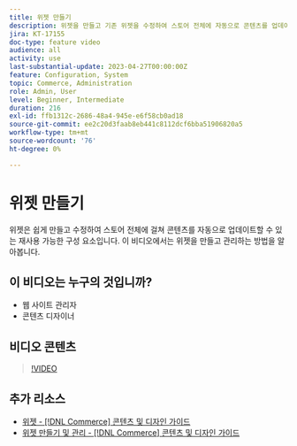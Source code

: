 ```yaml
---
title: 위젯 만들기
description: 위젯을 만들고 기존 위젯을 수정하여 스토어 전체에 자동으로 콘텐츠를 업데이트하는 방법에 대해 알아봅니다.
jira: KT-17155
doc-type: feature video
audience: all
activity: use
last-substantial-update: 2023-04-27T00:00:00Z
feature: Configuration, System
topic: Commerce, Administration
role: Admin, User
level: Beginner, Intermediate
duration: 216
exl-id: ffb1312c-2686-48a4-945e-e6f58cb0ad18
source-git-commit: ee2c20d3faab8eb441c8112dcf6bba51906820a5
workflow-type: tm+mt
source-wordcount: '76'
ht-degree: 0%

---
```


# 위젯 만들기

위젯은 쉽게 만들고 수정하여 스토어 전체에 걸쳐 콘텐츠를 자동으로 업데이트할 수 있는 재사용 가능한 구성 요소입니다. 이 비디오에서는 위젯을 만들고 관리하는 방법을 알아봅니다.

## 이 비디오는 누구의 것입니까?

- 웹 사이트 관리자
- 콘텐츠 디자이너

## 비디오 콘텐츠

>[!VIDEO](https://video.tv.adobe.com/v/343786?quality=12&learn=on)

## 추가 리소스

- [위젯 - [!DNL Commerce] 콘텐츠 및 디자인 가이드](https://experienceleague.adobe.com/docs/commerce-admin/content-design/elements/widgets/widgets.html)
- [위젯 만들기 및 관리 - [!DNL Commerce] 콘텐츠 및 디자인 가이드](https://experienceleague.adobe.com/docs/commerce-admin/content-design/elements/widgets/widget-create.html)
